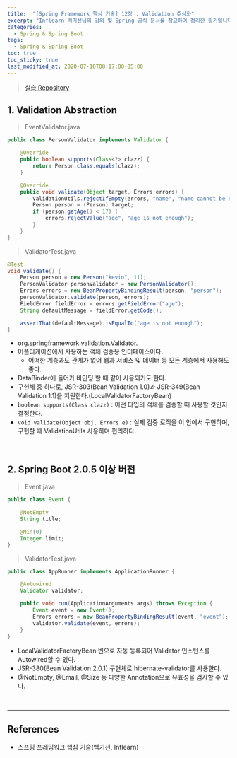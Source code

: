 ```yaml
---
title:  "[Spring Framework 핵심 기술] 12장 : Validation 추상화"
excerpt: "Inflearn 백기선님의 강의 및 Spring 공식 문서를 참고하여 정리한 필기입니다."
categories:
  - Spring & Spring Boot
tags:
  - Spring & Spring Boot
toc: true
toc_sticky: true
last_modified_at: 2020-07-10T08:17:00-05:00
---
```


> [실습 Repository](https://github.com/xlffm3/spring-learning-test/tree/inflearn-core)

## 1. Validation Abstraction

> EventValidator.java

```java
public class PersonValidator implements Validator {

    @Override
    public boolean supports(Class<?> clazz) {
        return Person.class.equals(clazz);
    }

    @Override
    public void validate(Object target, Errors errors) {
        ValidationUtils.rejectIfEmpty(errors, "name", "name cannot be empty");
        Person person = (Person) target;
        if (person.getAge() < 17) {
            errors.rejectValue("age", "age is not enough");
        }
    }
}
```

> ValidatorTest.java

```java
@Test
void validate() {
    Person person = new Person("kevin", 11);
    PersonValidator personValidator = new PersonValidator();
    Errors errors = new BeanPropertyBindingResult(person, "person");
    personValidator.validate(person, errors);
    FieldError fieldError = errors.getFieldError("age");
    String defaultMessage = fieldError.getCode();

    assertThat(defaultMessage).isEqualTo("age is not enough");
}
```

* org.springframework.validation.Validator.
* 어플리케이션에서 사용하는 객체 검증용 인터페이스이다.
  * 어떠한 계층과도 관계가 없어 웹과 서비스 및 데이터 등 모든 계층에서 사용해도 좋다.
* DataBinder에 들어가 바인딩 할 때 같이 사용되기도 한다.
* 구현체 중 하나로, JSR-303(Bean Validation 1.0)과 JSR-349(Bean Validation 1.1)을 지원한다.(LocalValidatorFactoryBean)
* ``boolean supports(Class clazz)`` : 어떤 타입의 객체를 검증할 때 사용할 것인지 결정한다.
* ``void validate(Object obj, Errors e)`` : 실제 검증 로직을 이 안에서 구현하며, 구현할 때 ValidationUtils 사용하며 편리하다.

<br>

## 2. Spring Boot 2.0.5 이상 버전

> Event.java

```java
public class Event {

    @NotEmpty
    String title;

    @Min(0)
    Integer limit;
}
```

> ValidatorTest.java

```java
public class AppRunner implements ApplicationRunner {

    @Autowired
    Validator validator;

    public void run(ApplicationArguments args) throws Exception {
        Event event = new Event();
        Errors errors = new BeanPropertyBindingResult(event, "event");
        validator.validate(event, errors);
    }
}
```

* LocalValidatorFactoryBean 빈으로 자동 등록되어 Validator 인스턴스를 Autowired할 수 있다.
* JSR-380(Bean Validation 2.0.1) 구현체로 hibernate-validator를 사용한다.
* @NotEmpty, @Email, @Size 등 다양한 Annotation으로 유효성을 검사할 수 있다.

<br>

---

## References

*	스프링 프레임워크 핵심 기술(백기선, Inflearn)
